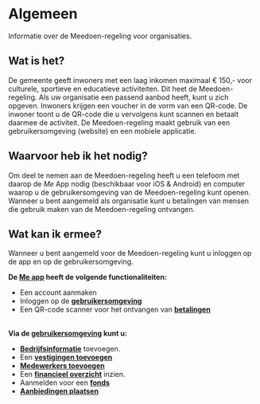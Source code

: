 # Algemeen
Informatie over de Meedoen-regeling voor organisaties.

## Wat is het?
De gemeente geeft inwoners met een laag inkomen maximaal € 150,- voor culturele, sportieve en educatieve activiteiten. Dit heet de Meedoen-regeling. Als uw organisatie een passend aanbod heeft, kunt u zich opgeven.
Inwoners krijgen een voucher in de vorm van een QR-code. De inwoner toont u de QR-code die u vervolgens kunt scannen en betaalt daarmee de activiteit. De Meedoen-regeling maakt gebruik van een gebruikersomgeving (website) en een mobiele applicatie.
&nbsp;

## Waarvoor heb ik het nodig?
Om deel te nemen aan de Meedoen-regeling heeft u een telefoom met daarop de _Me_ App nodig (beschikbaar voor iOS & Android) en computer waarop u de gebruikersomgeving van de Meedoen-regeling kunt openen.<br />
Wanneer u bent aangemeld als organisatie kunt u betalingen van mensen die gebruik maken van de Meedoen-regeling ontvangen.
&nbsp;

## Wat kan ik ermee?
Wanneer u bent aangemeld voor de Meedoen-regeling kunt u inloggen op de app en op de gebruikersomgeving.

**De [Me app](https://help.forus.io/nijmegen/aanbieder/me/) heeft de volgende functionaliteiten:**

* Een account aanmaken
* Inloggen op de **[gebruikersomgeving](https://help.forus.io/nijmegen/aanbieder/gebruikersomgeving/)**
* Een QR-code scanner voor het ontvangen van **[betalingen](https://help.forus.io/nijmegen/aanbieder/betalingen/)**
<br />&nbsp;

**Via de [gebruikersomgeving](https://help.forus.io/nijmegen/aanbieder/gebruikersomgeving/) kunt u:**

* **[Bedrijfsinformatie](https://help.forus.io/nijmegen/aanbieder/organisatie/)** toevoegen.
* Een **[vestigingen toevoegen](https://help.forus.io/nijmegen/aanbieder/vestigingen/)**
* **[Medewerkers toevoegen](https://help.forus.io/nijmegen/aanbieder/medewerkers/)**
* Een **[financieel overzicht](https://help.forus.io/nijmegen/aanbieder/transactieoverzicht/)** inzien.
* Aanmelden voor een **[fonds](https://help.forus.io/nijmegen/aanbieder/fonds/)**
* **[Aanbiedingen plaatsen](https://help.forus.io/nijmegen/aanbieder/aanbiedingen/)**
&nbsp;
